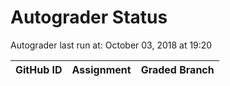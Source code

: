# Autograder Status
Autograder last run at: October 03, 2018 at 19:20

| GitHub ID | Assignment | Graded Branch |
|-----------|------------|---------------|
